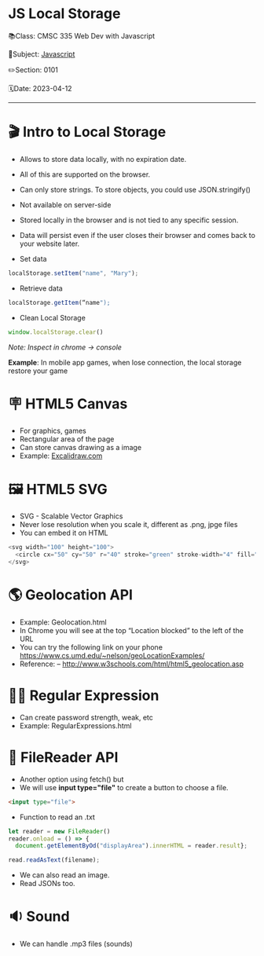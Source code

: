 # JS Local Storage

📚Class: CMSC 335 Web Dev with Javascript

📘Subject: <a href="https://github.com/lamula21/cheat-sheets/blob/main/Javascript">Javascript</a>

✏️Section: 0101

🗓️Date: 2023-04-12

---
# 🎬 Intro to Local Storage
- Allows to store data locally, with no expiration date.
- All of this are supported on the browser.
- Can only store strings. To store objects, you could use JSON.stringify()
- Not available on server-side
- Stored locally in the browser and is not tied to any specific session.
- Data will persist even if the user closes their browser and comes back to your website later.

- Set data
```js
localStorage.setItem("name", "Mary");
```

- Retrieve data
```js
localStorage.getItem(“name");
```

- Clean Local Storage 
```js
window.localStorage.clear()
```
*Note: Inspect in chrome -> console*

**Example**:
In mobile app games, when lose connection, the local storage restore your game


# 🪧 HTML5 Canvas
- For graphics, games
- Rectangular area of the page
- Can store canvas drawing as a image
- Example: [Excalidraw.com](https://excalidraw.com/)


# 🖼️ HTML5 SVG
- SVG - Scalable Vector Graphics
- Never lose resolution when you scale it, different as .png, jpge files
- You can embed it on HTML
```js
<svg width="100" height="100">  
  <circle cx="50" cy="50" r="40" stroke="green" stroke-width="4" fill="yellow" />  
</svg>
```

# 🌎 Geolocation API
- Example: Geolocation.html 
- In Chrome you will see at the top “Location blocked” to the left of the URL
- You can try the following link on your phone https://www.cs.umd.edu/~nelson/geoLocationExamples/ 
- Reference: – http://www.w3schools.com/html/html5_geolocation.asp

# 🫃🏻 Regular Expression
- Can create password strength, weak, etc
- Example: RegularExpressions.html

# 📁 FileReader API
- Another option using fetch() but
- We will use **input type="file"** to create a button to choose a file.
```html
<input type="file">
```

- Function to read an .txt
```js
let reader = new FileReader()
reader.onload = () => { 
  document.getElementByOd("displayArea").innerHTML = reader.result};

read.readAsText(filename);
```

- We can also read an image.
- Read JSONs too.

# 🔉 Sound 
- We can handle .mp3 files (sounds)

